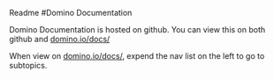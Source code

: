 Readme
#Domino Documentation

Domino Documentation is hosted on github. You can view this on both github and [domino.io/docs/](http://domino.io/docs/)

When view on [domino.io/docs/](http://domino.io/docs/), expend the nav list on the left to go to subtopics.

